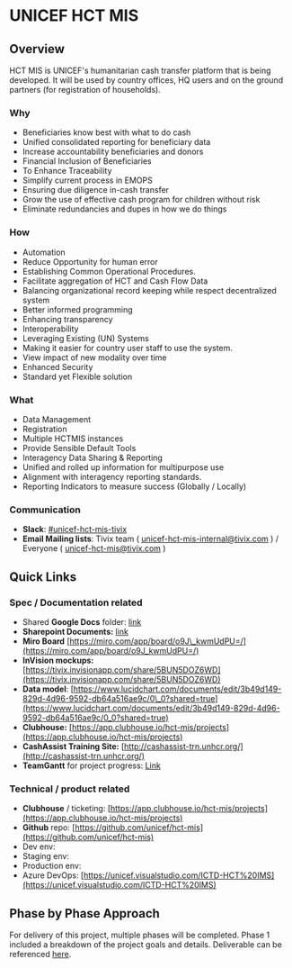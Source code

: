 # UNICEF HCT MIS

## Overview

HCT MIS is UNICEF's humanitarian cash transfer platform that is being developed. It will be used by country offices, HQ users and on the ground partners \(for registration of households\).

### Why

* Beneficiaries know best with what to do cash
* Unified consolidated reporting for beneficiary data
* Increase accountability beneficiaries and donors
* Financial Inclusion of Beneficiaries
* To Enhance Traceability
* Simplify current process in EMOPS
* Ensuring due diligence in-cash transfer
* Grow the use of effective cash program for children without risk
* Eliminate redundancies and dupes in how we do things

### How

* Automation
* Reduce Opportunity for human error
* Establishing Common Operational Procedures.
* Facilitate aggregation of HCT and Cash Flow Data
* Balancing organizational record keeping while respect decentralized system
* Better informed programming
* Enhancing transparency
* Interoperability
* Leveraging Existing \(UN\) Systems
* Making it easier for country user staff to use the system.
* View impact of new modality over time
* Enhanced Security
* Standard yet Flexible solution

### What

* Data Management
* Registration
* Multiple HCTMIS instances
* Provide Sensible Default Tools
* Interagency Data Sharing & Reporting
* Unified and rolled up information for multipurpose use
* Alignment with interagency reporting standards.
* Reporting Indicators to measure success \(Globally / Locally\)

### Communication

* **Slack**: [\#unicef-hct-mis-tivix](https://app.slack.com/client/T025EUUSK/CMSM0S7BN)
* **Email Mailing lists**: Tivix team \( [unicef-hct-mis-internal@tivix.com](mailto:unicef-hct-mis-internal@tivix.com) \) / Everyone \( [unicef-hct-mis@tivix.com](mailto:unicef-hct-mis@tivix.com) \)

## Quick Links

### Spec / Documentation related

* Shared **Google Docs** folder: [link](https://drive.google.com/drive/u/0/folders/1ECFUsb82eF983KMlcyf0onANl3bs03jK)
* **Sharepoint Documents:**  [link](https://unicef.sharepoint.com/sites/ICTD-BRM-EMPOS/Shared%20Documents/Forms/AllItems.aspx?id=%2Fsites%2FICTD%2DBRM%2DEMPOS%2FShared%20Documents%2FHCT%2FTIVIX%20Kick%2Doff%2D%20Shared%20Folder&p=true)
* **Miro Board** [https://miro.com/app/board/o9J\_kwmUdPU=/](https://miro.com/app/board/o9J_kwmUdPU=/)
* **InVision mockups:** [https://tivix.invisionapp.com/share/5BUN5DOZ6WD](https://tivix.invisionapp.com/share/5BUN5DOZ6WD)
* **Data model**: [https://www.lucidchart.com/documents/edit/3b49d149-829d-4d96-9592-db64a516ae9c/0\_0?shared=true](https://www.lucidchart.com/documents/edit/3b49d149-829d-4d96-9592-db64a516ae9c/0_0?shared=true)
* **Clubhouse:** [https://app.clubhouse.io/hct-mis/projects](https://app.clubhouse.io/hct-mis/projects)
* **CashAssist Training Site:** [http://cashassist-trn.unhcr.org/](http://cashassist-trn.unhcr.org/)
* **TeamGantt** for project progress: [Link](https://prod.teamgantt.com/gantt/schedule/?ids=1794245&public_keys=YrG0xkw26F1n&zoom=d100&font_size=12&estimated_hours=0&assigned_resources=0&percent_complete=0&documents=0&comments=0&col_width=355&hide_header_tabs=0&menu_view=1&resource_filter=1&name_in_bar=0&name_next_to_bar=0&resource_names=1&resource_hours=1#user=&company=&custom=&date_filter=&hide_completed=false&color_filter=)

### Technical / product related

* **Clubhouse** / ticketing: [https://app.clubhouse.io/hct-mis/projects](https://app.clubhouse.io/hct-mis/projects)
* **Github** repo: [https://github.com/unicef/hct-mis](https://github.com/unicef/hct-mis)
* Dev env: 
* Staging env: 
* Production env:
* Azure DevOps: [https://unicef.visualstudio.com/ICTD-HCT%20IMS](https://unicef.visualstudio.com/ICTD-HCT%20IMS)

## Phase by Phase Approach

For delivery of this project, multiple phases will be completed. Phase 1 included a breakdown of the project goals and details. Deliverable can be referenced [here](project-management/iterations-deliverables/).



